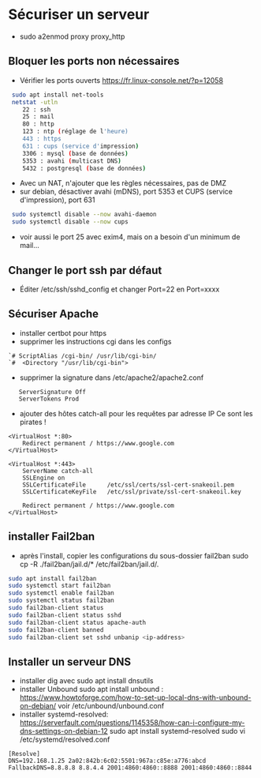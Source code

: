 # Sécuriser un serveur

- sudo a2enmod proxy proxy_http

## Bloquer les ports non nécessaires

- Vérifier les ports ouverts <https://fr.linux-console.net/?p=12058>

```bash
 sudo apt install net-tools
 netstat -utln
    22 : ssh
    25 : mail
    80 : http
    123 : ntp (réglage de l'heure)
    443 : https
    631 : cups (service d'impression)
    3306 : mysql (base de données)
    5353 : avahi (multicast DNS)
    5432 : postgresql (base de données)
```

- Avec un NAT, n'ajouter que les règles nécessaires, pas de DMZ
- sur debian, désactiver avahi (mDNS), port 5353 et CUPS (service d'impression), port 631

```bash
 sudo systemctl disable --now avahi-daemon
 sudo systemctl disable --now cups 
 ```

- voir aussi le port 25 avec exim4, mais on a besoin d'un minimum de mail...

## Changer le port ssh par défaut

- Éditer /etc/ssh/sshd_config et changer Port=22 en Port=xxxx

## Sécuriser Apache

- installer certbot pour https
- supprimer les instructions cgi dans les configs

```text
`# ScriptAlias /cgi-bin/ /usr/lib/cgi-bin/
`#  <Directory "/usr/lib/cgi-bin">
```

- supprimer la signature dans /etc/apache2/apache2.conf

```text
   ServerSignature Off
   ServerTokens Prod
```

- ajouter des hôtes catch-all pour les requêtes par adresse IP
Ce sont les pirates !

```text
<VirtualHost *:80>
    Redirect permanent / https://www.google.com 
</VirtualHost>

<VirtualHost *:443>
    ServerName catch-all
    SSLEngine on
    SSLCertificateFile      /etc/ssl/certs/ssl-cert-snakeoil.pem
    SSLCertificateKeyFile   /etc/ssl/private/ssl-cert-snakeoil.key

    Redirect permanent / https://www.google.com
</VirtualHost>
```

## installer Fail2ban

- après l'install, copier les configurations du sous-dossier fail2ban
sudo cp -R ./fail2ban/jail.d/* /etc/fail2ban/jail.d/.

```bash
sudo apt install fail2ban
sudo systemctl start fail2ban
sudo systemctl enable fail2ban
sudo systemctl status fail2ban
sudo fail2ban-client status
sudo fail2ban-client status sshd
sudo fail2ban-client status apache-auth
sudo fail2ban-client banned
sudo fail2ban-client set sshd unbanip <ip-address>
```

## Installer un serveur DNS

- installer dig avec sudo apt install dnsutils
- installer Unbound sudo apt install unbound :
<https://www.howtoforge.com/how-to-set-up-local-dns-with-unbound-on-debian/>
voir /etc/unbound/unbound.conf
- installer systemd-resolved:
<https://serverfault.com/questions/1145358/how-can-i-configure-my-dns-settings-on-debian-12>
sudo apt install systemd-resolved
sudo vi /etc/systemd/resolved.conf

```text
[Resolve]
DNS=192.168.1.25 2a02:842b:6c02:5501:967a:c85e:a776:abcd
FallbackDNS=8.8.8.8 8.8.4.4 2001:4860:4860::8888 2001:4860:4860::8844
```
